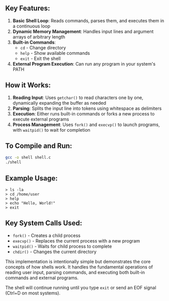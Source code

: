 ## Key Features:

1. **Basic Shell Loop**: Reads commands, parses them, and executes them in a continuous loop
2. **Dynamic Memory Management**: Handles input lines and argument arrays of arbitrary length
3. **Built-in Commands**:
   - `cd` - Change directory
   - `help` - Show available commands
   - `exit` - Exit the shell
4. **External Program Execution**: Can run any program in your system's PATH

## How it Works:

1. **Reading Input**: Uses `getchar()` to read characters one by one, dynamically expanding the buffer as needed
2. **Parsing**: Splits the input line into tokens using whitespace as delimiters
3. **Execution**: Either runs built-in commands or forks a new process to execute external programs
4. **Process Management**: Uses `fork()` and `execvp()` to launch programs, with `waitpid()` to wait for completion

## To Compile and Run:

```bash
gcc -o shell shell.c
./shell
```

## Example Usage:

```
> ls -la
> cd /home/user
> help
> echo "Hello, World!"
> exit
```

## Key System Calls Used:

- `fork()` - Creates a child process
- `execvp()` - Replaces the current process with a new program
- `waitpid()` - Waits for child process to complete
- `chdir()` - Changes the current directory

This implementation is intentionally simple but demonstrates the core concepts of how shells work. It handles the fundamental operations of reading user input, parsing commands, and executing both built-in commands and external programs.

The shell will continue running until you type `exit` or send an EOF signal (Ctrl+D on most systems).